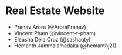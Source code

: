 # Real Estate Website
- Pranav Arora (@AroraPranav)
- Vincent Pham (@vincent-t-pham)
- Eleasha Dela Cruz (@sashaqty)
- Hemanth Jammalamadaka (@hemanthj21)

